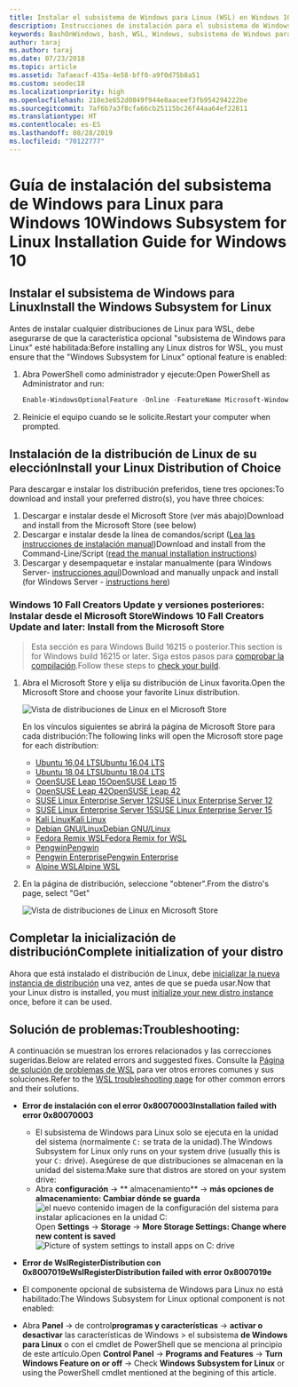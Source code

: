 ```yaml
---
title: Instalar el subsistema de Windows para Linux (WSL) en Windows 10
description: Instrucciones de instalación para el subsistema de Windows para Linux en Windows 10.
keywords: BashOnWindows, bash, WSL, Windows, subsistema de Windows para Linux, windowssubsystem, Ubuntu, Debian, SuSE, Windows 10, instalación
author: taraj
ms.author: taraj
ms.date: 07/23/2018
ms.topic: article
ms.assetid: 7afaeacf-435a-4e58-bff0-a9f0d75b8a51
ms.custom: seodec18
ms.localizationpriority: high
ms.openlocfilehash: 218e3e652d0849f944e8aaceef3fb954294222be
ms.sourcegitcommit: 7af6b7a3f8cfa66cb25115bc26f44aa64ef22811
ms.translationtype: HT
ms.contentlocale: es-ES
ms.lasthandoff: 08/28/2019
ms.locfileid: "70122777"
---
```

# <a name="windows-subsystem-for-linux-installation-guide-for-windows-10"></a><span data-ttu-id="9dbde-104">Guía de instalación del subsistema de Windows para Linux para Windows 10</span><span class="sxs-lookup"><span data-stu-id="9dbde-104">Windows Subsystem for Linux Installation Guide for Windows 10</span></span>

## <a name="install-the-windows-subsystem-for-linux"></a><span data-ttu-id="9dbde-105">Instalar el subsistema de Windows para Linux</span><span class="sxs-lookup"><span data-stu-id="9dbde-105">Install the Windows Subsystem for Linux</span></span>

<span data-ttu-id="9dbde-106">Antes de instalar cualquier distribuciones de Linux para WSL, debe asegurarse de que la característica opcional "subsistema de Windows para Linux" esté habilitada:</span><span class="sxs-lookup"><span data-stu-id="9dbde-106">Before installing any Linux distros for WSL, you must ensure that the "Windows Subsystem for Linux" optional feature is enabled:</span></span>

1. <span data-ttu-id="9dbde-107">Abra PowerShell como administrador y ejecute:</span><span class="sxs-lookup"><span data-stu-id="9dbde-107">Open PowerShell as Administrator and run:</span></span>
    ```powershell
    Enable-WindowsOptionalFeature -Online -FeatureName Microsoft-Windows-Subsystem-Linux
    ```

2. <span data-ttu-id="9dbde-108">Reinicie el equipo cuando se le solicite.</span><span class="sxs-lookup"><span data-stu-id="9dbde-108">Restart your computer when prompted.</span></span>

## <a name="install-your-linux-distribution-of-choice"></a><span data-ttu-id="9dbde-109">Instalación de la distribución de Linux de su elección</span><span class="sxs-lookup"><span data-stu-id="9dbde-109">Install your Linux Distribution of Choice</span></span>
<span data-ttu-id="9dbde-110">Para descargar e instalar los distribución preferidos, tiene tres opciones:</span><span class="sxs-lookup"><span data-stu-id="9dbde-110">To download and install your preferred distro(s), you have three choices:</span></span>
1. <span data-ttu-id="9dbde-111">Descargar e instalar desde el Microsoft Store (ver más abajo)</span><span class="sxs-lookup"><span data-stu-id="9dbde-111">Download and install from the Microsoft Store (see below)</span></span>
1. <span data-ttu-id="9dbde-112">Descargar e instalar desde la línea de comandos/script ([Lea las instrucciones de instalación manual](install-manual.md))</span><span class="sxs-lookup"><span data-stu-id="9dbde-112">Download and install from the Command-Line/Script ([read the manual installation instructions](install-manual.md))</span></span>
1. <span data-ttu-id="9dbde-113">Descargar y desempaquetar e instalar manualmente (para Windows Server- [instrucciones aquí](install-on-server.md))</span><span class="sxs-lookup"><span data-stu-id="9dbde-113">Download and manually unpack and install (for Windows Server - [instructions here](install-on-server.md))</span></span>

### <a name="windows-10-fall-creators-update-and-later-install-from-the-microsoft-store"></a><span data-ttu-id="9dbde-114">Windows 10 Fall Creators Update y versiones posteriores: Instalar desde el Microsoft Store</span><span class="sxs-lookup"><span data-stu-id="9dbde-114">Windows 10 Fall Creators Update and later: Install from the Microsoft Store</span></span>

> <span data-ttu-id="9dbde-115">Esta sección es para Windows Build 16215 o posterior.</span><span class="sxs-lookup"><span data-stu-id="9dbde-115">This section is for Windows build 16215 or later.</span></span>  <span data-ttu-id="9dbde-116">Siga estos pasos para [comprobar la compilación](troubleshooting.md#check-your-build-number).</span><span class="sxs-lookup"><span data-stu-id="9dbde-116">Follow these steps to [check your build](troubleshooting.md#check-your-build-number).</span></span> 

1. <span data-ttu-id="9dbde-117">Abra el Microsoft Store y elija su distribución de Linux favorita.</span><span class="sxs-lookup"><span data-stu-id="9dbde-117">Open the Microsoft Store and choose your favorite Linux distribution.</span></span>

    ![Vista de distribuciones de Linux en el Microsoft Store](media/store.png)

    <span data-ttu-id="9dbde-119">En los vínculos siguientes se abrirá la página de Microsoft Store para cada distribución:</span><span class="sxs-lookup"><span data-stu-id="9dbde-119">The following links will open the Microsoft store page for each distribution:</span></span>

    * [<span data-ttu-id="9dbde-120">Ubuntu 16,04 LTS</span><span class="sxs-lookup"><span data-stu-id="9dbde-120">Ubuntu 16.04 LTS</span></span>](https://www.microsoft.com/store/apps/9pjn388hp8c9)
    * [<span data-ttu-id="9dbde-121">Ubuntu 18,04 LTS</span><span class="sxs-lookup"><span data-stu-id="9dbde-121">Ubuntu 18.04 LTS</span></span>](https://www.microsoft.com/store/apps/9N9TNGVNDL3Q)
    * [<span data-ttu-id="9dbde-122">OpenSUSE Leap 15</span><span class="sxs-lookup"><span data-stu-id="9dbde-122">OpenSUSE Leap 15</span></span>](https://www.microsoft.com/store/apps/9n1tb6fpvj8c)
    * [<span data-ttu-id="9dbde-123">OpenSUSE Leap 42</span><span class="sxs-lookup"><span data-stu-id="9dbde-123">OpenSUSE Leap 42</span></span>](https://www.microsoft.com/store/apps/9njvjts82tjx)
    * [<span data-ttu-id="9dbde-124">SUSE Linux Enterprise Server 12</span><span class="sxs-lookup"><span data-stu-id="9dbde-124">SUSE Linux Enterprise Server 12</span></span>](https://www.microsoft.com/store/apps/9p32mwbh6cns)
    * [<span data-ttu-id="9dbde-125">SUSE Linux Enterprise Server 15</span><span class="sxs-lookup"><span data-stu-id="9dbde-125">SUSE Linux Enterprise Server 15</span></span>](https://www.microsoft.com/store/apps/9pmw35d7fnlx)
    * [<span data-ttu-id="9dbde-126">Kali Linux</span><span class="sxs-lookup"><span data-stu-id="9dbde-126">Kali Linux</span></span>](https://www.microsoft.com/store/apps/9PKR34TNCV07)
    * [<span data-ttu-id="9dbde-127">Debian GNU/Linux</span><span class="sxs-lookup"><span data-stu-id="9dbde-127">Debian GNU/Linux</span></span>](https://www.microsoft.com/store/apps/9MSVKQC78PK6)
    * [<span data-ttu-id="9dbde-128">Fedora Remix WSL</span><span class="sxs-lookup"><span data-stu-id="9dbde-128">Fedora Remix for WSL</span></span>](https://www.microsoft.com/store/apps/9n6gdm4k2hnc)
    * [<span data-ttu-id="9dbde-129">Pengwin</span><span class="sxs-lookup"><span data-stu-id="9dbde-129">Pengwin</span></span>](https://www.microsoft.com/store/apps/9NV1GV1PXZ6P)
    * [<span data-ttu-id="9dbde-130">Pengwin Enterprise</span><span class="sxs-lookup"><span data-stu-id="9dbde-130">Pengwin Enterprise</span></span>](https://www.microsoft.com/store/apps/9N8LP0X93VCP)
    * [<span data-ttu-id="9dbde-131">Alpine WSL</span><span class="sxs-lookup"><span data-stu-id="9dbde-131">Alpine WSL</span></span>](https://www.microsoft.com/store/apps/9p804crf0395)

1. <span data-ttu-id="9dbde-132">En la página de distribución, seleccione "obtener".</span><span class="sxs-lookup"><span data-stu-id="9dbde-132">From the distro's page, select "Get"</span></span>

    ![Vista de distribuciones de Linux en Microsoft Store](media/UbuntuStore.png)

## <a name="complete-initialization-of-your-distro"></a><span data-ttu-id="9dbde-134">Completar la inicialización de distribución</span><span class="sxs-lookup"><span data-stu-id="9dbde-134">Complete initialization of your distro</span></span>
<span data-ttu-id="9dbde-135">Ahora que está instalado el distribución de Linux, debe [inicializar la nueva instancia de distribución](initialize-distro.md) una vez, antes de que se pueda usar.</span><span class="sxs-lookup"><span data-stu-id="9dbde-135">Now that your Linux distro is installed, you must [initialize your new distro instance](initialize-distro.md) once, before it can be used.</span></span>

## <a name="troubleshooting"></a><span data-ttu-id="9dbde-136">Solución de problemas:</span><span class="sxs-lookup"><span data-stu-id="9dbde-136">Troubleshooting:</span></span> 

<span data-ttu-id="9dbde-137">A continuación se muestran los errores relacionados y las correcciones sugeridas.</span><span class="sxs-lookup"><span data-stu-id="9dbde-137">Below are related errors and suggested fixes.</span></span> <span data-ttu-id="9dbde-138">Consulte la [Página de solución de problemas de WSL](troubleshooting.md) para ver otros errores comunes y sus soluciones.</span><span class="sxs-lookup"><span data-stu-id="9dbde-138">Refer to the [WSL troubleshooting page](troubleshooting.md) for other common errors and their solutions.</span></span>

* <span data-ttu-id="9dbde-139">**Error de instalación con el error 0x80070003**</span><span class="sxs-lookup"><span data-stu-id="9dbde-139">**Installation failed with error 0x80070003**</span></span>
    * <span data-ttu-id="9dbde-140">El subsistema de Windows para Linux solo se ejecuta en la unidad del sistema (normalmente `C:` se trata de la unidad).</span><span class="sxs-lookup"><span data-stu-id="9dbde-140">The Windows Subsystem for Linux only runs on your system drive (usually this is your `C:` drive).</span></span> <span data-ttu-id="9dbde-141">Asegúrese de que distribuciones se almacenan en la unidad del sistema:</span><span class="sxs-lookup"><span data-stu-id="9dbde-141">Make sure that distros are stored on your system drive:</span></span>  
    * <span data-ttu-id="9dbde-142">Abra **configuración** -> \*\* almacenamiento\*\* -> **más opciones de almacenamiento: Cambiar dónde se guarda**
    ![el nuevo contenido imagen de la configuración del sistema para instalar aplicaciones en la unidad C:](media/AppStorage.png)</span><span class="sxs-lookup"><span data-stu-id="9dbde-142">Open **Settings** -> **Storage** -> **More Storage Settings: Change where new content is saved**
![Picture of system settings to install apps on C: drive](media/AppStorage.png)</span></span>
    
    
 * <span data-ttu-id="9dbde-143">**Error de WslRegisterDistribution con 0x8007019e**</span><span class="sxs-lookup"><span data-stu-id="9dbde-143">**WslRegisterDistribution failed with error 0x8007019e**</span></span>   
  * <span data-ttu-id="9dbde-144">El componente opcional de subsistema de Windows para Linux no está habilitado:</span><span class="sxs-lookup"><span data-stu-id="9dbde-144">The Windows Subsystem for Linux optional component is not enabled:</span></span> 
   * <span data-ttu-id="9dbde-145">Abra **Panel** -> de control**programas y características** -> **activar o desactivar** las características de Windows > el subsistema **de Windows para Linux** o con el cmdlet de PowerShell que se menciona al principio de este artículo.</span><span class="sxs-lookup"><span data-stu-id="9dbde-145">Open **Control Panel** -> **Programs and Features** -> **Turn Windows Feature on or off** -> Check **Windows Subsystem for Linux** or using the PowerShell cmdlet mentioned at the begining of this article.</span></span>
